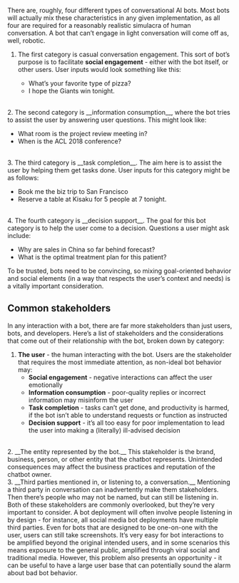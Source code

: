 There are, roughly, four different types of conversational AI bots. Most bots will actually mix these characteristics in any given implementation, as all four are required for a reasonably realistic simulacra of human conversation. A bot that can’t engage in light conversation will come off as, well, robotic. 

1. The first category is casual conversation engagement. This sort of bot’s purpose is to facilitate __social engagement__ - either with the bot itself, or other users. User inputs would look something like this:
  
   * What’s your favorite type of pizza?
   * I hope the Giants win tonight.
<br>
2. The second category is __information consumption__, where the bot tries to assist the user by answering user questions. This might look like:
  
   * What room is the project review meeting in?
   * When is the ACL 2018 conference?
<br>
3. The third category is __task completion__. The aim here is to assist the user by helping them get tasks done. User inputs for this category might be as follows:
  
   * Book me the biz trip to San Francisco
   * Reserve a table at Kisaku for 5 people at 7 tonight.
<br>
4. The fourth category is __decision support__. The goal for this bot category is to help the user come to a decision. Questions a user might ask include:
  
   * Why are sales in China so far behind forecast?
   * What is the optimal treatment plan for this patient?  
  
To be trusted, bots need to be convincing, so mixing goal-oriented behavior and social elements (in a way that respects the user’s context and needs) is a vitally important consideration.

## Common stakeholders

In any interaction with a bot, there are far more stakeholders than just users, bots, and developers. Here’s a list of stakeholders and the considerations that come out of their relationship with the bot, broken down by category:

1. __The user__ - the human interacting with the bot. Users are the stakeholder that requires the most immediate attention, as non-ideal bot behavior may:
   * __Social engagement__ - negative interactions can affect the user emotionally
   * __Information consumption__ - poor-quality replies or incorrect information may misinform the user
   * __Task completion__ - tasks can’t get done, and productivity is harmed, if the bot isn’t able to understand requests or function as instructed
   * __Decision support__ - it’s all too easy for poor implementation to lead the user into making a (literally) ill-advised decision
<br>
2. __The entity represented by the bot.__ This stakeholder is the brand, business, person, or other entity that the chatbot represents. Unintended consequences may affect the business practices and reputation of the chatbot owner.
<br>
3. __Third parties mentioned in, or listening to, a conversation.__ Mentioning a third party in conversation can inadvertently make them stakeholders. Then there’s people who may not be named, but can still be listening in. Both of these stakeholders are commonly overlooked, but they’re very important to consider. A bot deployment will often involve people listening in by design - for instance, all social media bot deployments have multiple third parties. Even for bots that are designed to be one-on-one with the user, users can still take screenshots. It’s very easy for bot interactions to be amplified beyond the original intended users, and in some scenarios this means exposure to the general public, amplified through viral social and traditional media. However, this problem also presents an opportunity - it can be useful to have a large user base that can potentially sound the alarm about bad bot behavior.  
